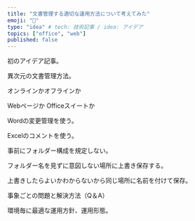 ```yaml
---
title: "文書管理する適切な運用方法について考えてみた"
emoji: "🎃"
type: "idea" # tech: 技術記事 / idea: アイデア
topics: ["office", "web"]
published: false
---
```

初のアイデア記事。

異次元の文書管理方法。

オンラインかオフラインか

Webページか Officeスイートか

Wordの変更管理を使う。

Excelのコメントを使う。

事前にフォルダー構成を規定しない。

フォルダー名を見ずに意図しない場所に上書き保存する。

上書きしたらよいかわからないから同じ場所に名前を付けて保存。

事象ごとの問題と解決方法（Q＆A）

環境毎に最適な運用方針、運用形態。
